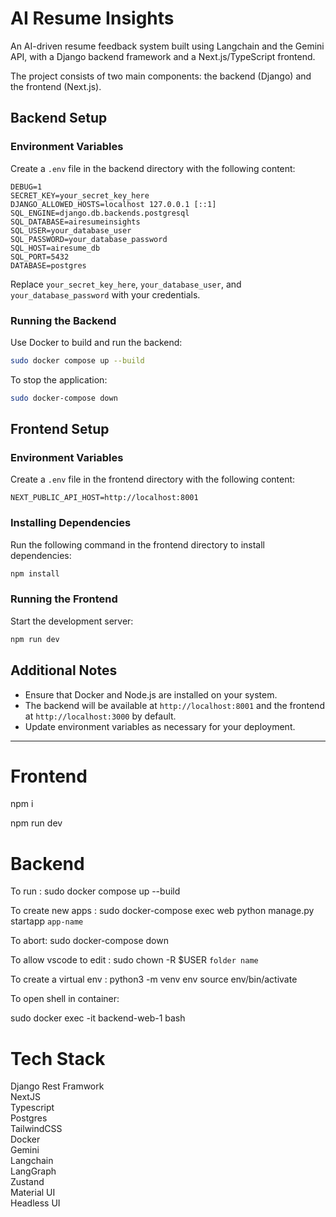 # AI Resume Insights

An AI-driven resume feedback system built using Langchain and the Gemini API, with a Django backend framework and a Next.js/TypeScript frontend.

The project consists of two main components: the backend (Django) and the frontend (Next.js).

## Backend Setup

### Environment Variables
Create a `.env` file in the backend directory with the following content:

```
DEBUG=1
SECRET_KEY=your_secret_key_here
DJANGO_ALLOWED_HOSTS=localhost 127.0.0.1 [::1]
SQL_ENGINE=django.db.backends.postgresql
SQL_DATABASE=airesumeinsights
SQL_USER=your_database_user
SQL_PASSWORD=your_database_password
SQL_HOST=airesume_db
SQL_PORT=5432
DATABASE=postgres
```

Replace `your_secret_key_here`, `your_database_user`, and `your_database_password` with your credentials.

### Running the Backend

Use Docker to build and run the backend:

```bash
sudo docker compose up --build
```

To stop the application:

```bash
sudo docker-compose down
```

## Frontend Setup

### Environment Variables
Create a `.env` file in the frontend directory with the following content:

```
NEXT_PUBLIC_API_HOST=http://localhost:8001
```

### Installing Dependencies
Run the following command in the frontend directory to install dependencies:

```bash
npm install
```

### Running the Frontend
Start the development server:

```bash
npm run dev
```

## Additional Notes
- Ensure that Docker and Node.js are installed on your system.
- The backend will be available at `http://localhost:8001` and the frontend at `http://localhost:3000` by default.
- Update environment variables as necessary for your deployment.



---------------------------------------------------------------------------------------------------

# Frontend

npm i 

npm run dev

# Backend

To run : sudo docker compose up --build 

To create new apps : sudo docker-compose exec 
web python manage.py startapp `app-name` 

To abort: sudo docker-compose down 

To allow vscode to edit : sudo chown -R $USER `folder name` 

To create a virtual env : 
python3 -m venv env 
source env/bin/activate

To open shell in container:

sudo docker exec -it backend-web-1  bash

# Tech Stack

Django Rest Framwork \
NextJS \
Typescript \
Postgres \
TailwindCSS \
Docker \
Gemini \
Langchain \
LangGraph \
Zustand \
Material UI \
Headless UI
